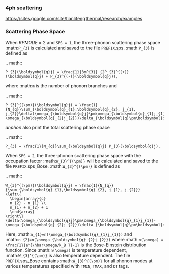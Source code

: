 


### 4ph scattering
https://sites.google.com/site/tianlifengthermal/research/examples


### Scattering Phase Space

When *KPMODE* = 2 and ``SPS = 1``, the three-phonon scattering phase space :math:`P_{3}` is calculated and saved to the file ``PREFIX``.sps. :math:`P_{3}` is defined as

.. math::
    
    P_{3}(\boldsymbol{q}j) = \frac{1}{3m^{3}} (2P_{3}^{(+)}(\boldsymbol{q}j) + P_{3}^{(-)}(\boldsymbol{q}j)),

where :math:`m` is the number of phonon branches and 

.. math::
    
    P_{3}^{(\pm)}(\boldsymbol{q}j) = \frac{1}{N_{q}}\sum_{\boldsymbol{q}_{1},\boldsymbol{q}_{2}, j_{1}, j_{2}}\delta(\omega_{\boldsymbol{q}j}\pm\omega_{\boldsymbol{q}_{1}j_{1}}-\omega_{\boldsymbol{q}_{2}j_{2}})\delta_{\boldsymbol{q}\pm\boldsymbol{q}_{1},\boldsymbol{q}_{2}+\boldsymbol{G}}.

*anphon* also print the total scattering phase space

.. math::

    P_{3} = \frac{1}{N_{q}}\sum_{\boldsymbol{q}j} P_{3}(\boldsymbol{q}j).

When ``SPS = 2``, the three-phonon scattering phase space with the occupation factor :math:`W_{3}^{(\pm)}` will be calculated and saved to the file ``PREFIX``.sps_Bose. :math:`W_{3}^{(\pm)}` is defined as

.. math::

    W_{3}^{(\pm)}(\boldsymbol{q}j) = \frac{1}{N_{q}}{\sum_{\boldsymbol{q}_{1},\boldsymbol{q}_{2}, j_{1}, j_{2}}}
    \left\{
      \begin{array}{c}
      n_{2} - n_{1} \\
      n_{1} + n_{2} + 1
      \end{array}
    \right\}
    \delta(\omega_{\boldsymbol{q}j}\pm\omega_{\boldsymbol{q}_{1}j_{1}}-\omega_{\boldsymbol{q}_{2}j_{2}})\delta_{\boldsymbol{q}\pm\boldsymbol{q}_{1},\boldsymbol{q}_{2}+\boldsymbol{G}}.

Here, :math:`n_{1}=n(\omega_{\boldsymbol{q}_{1}j_{1}})` and :math:`n_{2}=n(\omega_{\boldsymbol{q}_{2}j_{2}})` where :math:`n(\omega) = \frac{1}{e^{\hbar\omega/k_B T}-1}` is the Bose-Einstein distribution function. Since :math:`n(\omega)` is temperature dependent, :math:`W_{3}^{(\pm)}` is also temperature dependent. The file ``PREFIX``.sps_Bose contains :math:`W_{3}^{(\pm)}` for all phonon modes at various temperatures specified with ``TMIN``, ``TMAX``, and ``DT`` tags.

